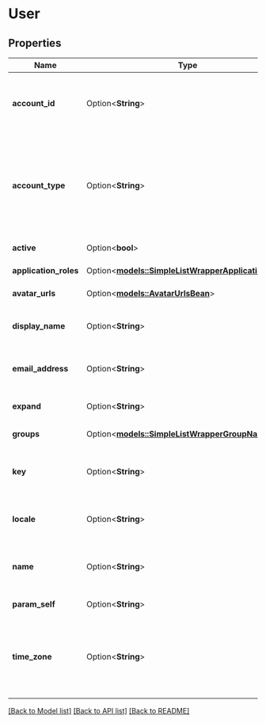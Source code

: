 # User

## Properties

Name | Type | Description | Notes
------------ | ------------- | ------------- | -------------
**account_id** | Option<**String**> | The account ID of the user, which uniquely identifies the user across all Atlassian products. For example, *5b10ac8d82e05b22cc7d4ef5*. Required in requests. | [optional]
**account_type** | Option<**String**> | The user account type. Can take the following values:   *  `atlassian` regular Atlassian user account  *  `app` system account used for Connect applications and OAuth to represent external systems  *  `customer` Jira Service Desk account representing an external service desk | [optional][readonly]
**active** | Option<**bool**> | Whether the user is active. | [optional][readonly]
**application_roles** | Option<[**models::SimpleListWrapperApplicationRole**](SimpleListWrapperApplicationRole.md)> | The application roles the user is assigned to. | [optional][readonly]
**avatar_urls** | Option<[**models::AvatarUrlsBean**](AvatarUrlsBean.md)> | The avatars of the user. | [optional][readonly]
**display_name** | Option<**String**> | The display name of the user. Depending on the user’s privacy setting, this may return an alternative value. | [optional][readonly]
**email_address** | Option<**String**> | The email address of the user. Depending on the user’s privacy setting, this may be returned as null. | [optional][readonly]
**expand** | Option<**String**> | Expand options that include additional user details in the response. | [optional][readonly]
**groups** | Option<[**models::SimpleListWrapperGroupName**](SimpleListWrapperGroupName.md)> | The groups that the user belongs to. | [optional][readonly]
**key** | Option<**String**> | This property is no longer available and will be removed from the documentation soon. See the [deprecation notice](https://developer.atlassian.com/cloud/jira/platform/deprecation-notice-user-privacy-api-migration-guide/) for details. | [optional]
**locale** | Option<**String**> | The locale of the user. Depending on the user’s privacy setting, this may be returned as null. | [optional][readonly]
**name** | Option<**String**> | This property is no longer available and will be removed from the documentation soon. See the [deprecation notice](https://developer.atlassian.com/cloud/jira/platform/deprecation-notice-user-privacy-api-migration-guide/) for details. | [optional]
**param_self** | Option<**String**> | The URL of the user. | [optional][readonly]
**time_zone** | Option<**String**> | The time zone specified in the user's profile. If the user's time zone is not visible to the current user (due to user's profile setting), or if a time zone has not been set, the instance's default time zone will be returned. | [optional][readonly]

[[Back to Model list]](../README.md#documentation-for-models) [[Back to API list]](../README.md#documentation-for-api-endpoints) [[Back to README]](../README.md)


